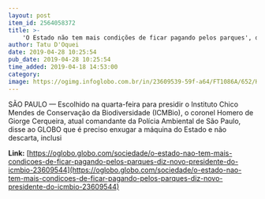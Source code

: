 ```yaml
---
layout: post
item_id: 2564058372
title: >-
    'O Estado não tem mais condições de ficar pagando pelos parques', diz novo presidente do ICMBio
author: Tatu D'Oquei
date: 2019-04-28 10:25:54
pub_date: 2019-04-28 10:25:54
time_added: 2019-04-18 14:53:00
category: 
image: https://ogimg.infoglobo.com.br/in/23609539-59f-a64/FT1086A/652/Homero-de-Giorge-Cerqueira.jpg
---
```


SÃO PAULO — Escolhido na quarta-feira para presidir o Instituto Chico Mendes de Conservação da Biodiversidade (ICMBio), o coronel Homero de Giorge Cerqueira, atual comandante da Polícia Ambiental de São Paulo, disse ao GLOBO que é preciso enxugar a máquina do Estado e não descarta, inclusi

**Link:** [https://oglobo.globo.com/sociedade/o-estado-nao-tem-mais-condicoes-de-ficar-pagando-pelos-parques-diz-novo-presidente-do-icmbio-23609544](https://oglobo.globo.com/sociedade/o-estado-nao-tem-mais-condicoes-de-ficar-pagando-pelos-parques-diz-novo-presidente-do-icmbio-23609544)

